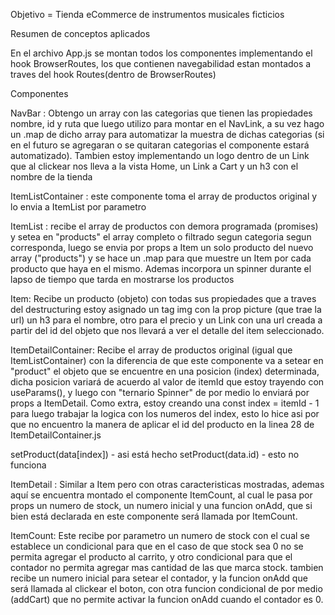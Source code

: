 



Objetivo = Tienda eCommerce de instrumentos musicales ficticios 

Resumen de conceptos aplicados

En el archivo App.js se montan todos los componentes implementando el hook BrowserRoutes, los que contienen navegabilidad estan montados a traves del hook Routes(dentro de BrowserRoutes)

Componentes

NavBar : 
Obtengo un array con las categorias que tienen las propiedades nombre, id y ruta que luego utilizo para montar en el NavLink, a su vez hago un .map de dicho array para automatizar la muestra de dichas categorias (si en el futuro se agregaran o se quitaran categorias el componente estará automatizado).
Tambien estoy implementando un logo dentro de un Link que al clickear nos lleva a la vista Home, un Link a Cart y un h3 con el nombre de la tienda


ItemListContainer : 
este componente toma el array de productos original y lo envia a ItemList por parametro


ItemList :
recibe el array de productos con demora programada (promises) y setea en "products" el array completo o filtrado segun categoria segun corresponda, luego se envia por props a Item un solo producto del nuevo array ("products") y se hace un .map para que muestre un Item por cada producto que haya en el mismo. Ademas incorpora un spinner durante el lapso de tiempo que tarda en mostrarse los productos


Item: 
Recibe un producto (objeto) con todas sus propiedades que a traves del destructuring estoy asignado un tag img con la prop picture (que trae la url) un h3 para el nombre, otro para el precio y un Link con una url creada a partir del id del objeto que nos llevará a ver el detalle del item seleccionado.

ItemDetailContainer:
Recibe el array de productos original (igual que ItemListContainer) con la diferencia de que este componente va a setear en "product" el objeto que se encuentre en una posicion (index) determinada, dicha posicion variará de acuerdo al valor de itemId que estoy trayendo con useParams(), y luego con "ternario Spinner" de por medio lo enviará por props a ItemDetail.
Como extra, estoy creando una const index = itemId - 1 para luego trabajar la logica con los numeros del index, esto lo hice asi por que no encuentro la manera de aplicar el id del producto en la linea 28 de ItemDetailContainer.js

setProduct(data[index]) - asi está hecho
setProduct(data.id) - esto no funciona


ItemDetail :
Similar a Item pero con otras caracteristicas mostradas, ademas aquí se encuentra montado el componente ItemCount, al cual le pasa por props un numero de stock, un numero inicial y una funcion onAdd, que si bien está declarada en este componente será llamada por ItemCount.


ItemCount:
Este recibe por parametro un numero de stock con el cual se establece un condicional para que en el caso de que stock sea 0 no se permita agregar el producto al carrito, y otro condicional para que el contador no permita agregar mas cantidad de las que marca stock.
tambien recibe un numero inicial para setear el contador, y la funcion onAdd que será llamada al clickear el boton, con otra funcion condicional de por medio (addCart) que no permite activar la funcion onAdd cuando el contador es 0.






